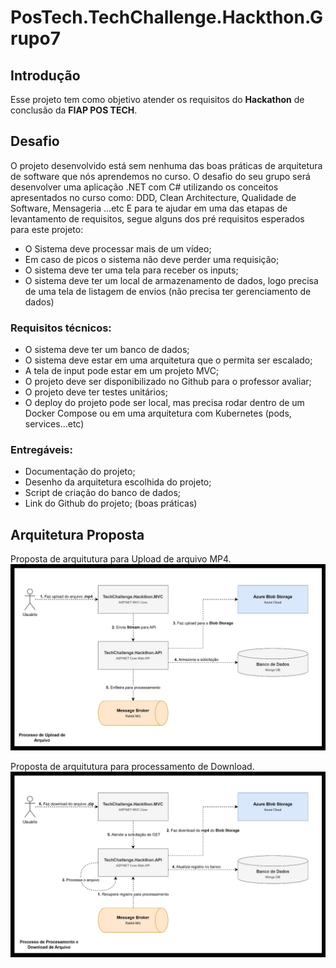 # PosTech.TechChallenge.Hackthon.Grupo7

## Introdução

Esse projeto tem como objetivo atender os requisitos do **Hackathon** de conclusão da **FIAP POS TECH**.

## Desafio
O projeto desenvolvido está sem nenhuma das boas práticas de arquitetura de software que nós
aprendemos no curso.
O desafio do seu grupo será desenvolver uma aplicação .NET com C# utilizando os conceitos
apresentados no curso como: DDD, Clean Architecture, Qualidade de Software, Mensageria …etc
E para te ajudar em uma das etapas de levantamento de requisitos, segue alguns dos pré requisitos
esperados para este projeto:

- O Sistema deve processar mais de um vídeo;
- Em caso de picos o sistema não deve perder uma requisição;
- O sistema deve ter uma tela para receber os inputs;
- O sistema deve ter um local de armazenamento de dados, logo precisa de uma tela de
listagem de envios (não precisa ter gerenciamento de dados)

### Requisitos técnicos:
- O sistema deve ter um banco de dados;
- O sistema deve estar em uma arquitetura que o permita ser escalado;
- A tela de input pode estar em um projeto MVC;
- O projeto deve ser disponibilizado no Github para o professor avaliar;
- O projeto deve ter testes unitários;
- O deploy do projeto pode ser local, mas precisa rodar dentro de um Docker Compose ou em
uma arquitetura com Kubernetes (pods, services…etc)

### Entregáveis:
- Documentação do projeto;
- Desenho da arquitetura escolhida do projeto;
- Script de criação do banco de dados;
- Link do Github do projeto; (boas práticas)


## Arquitetura Proposta

Proposta de arquitutura para Upload de arquivo MP4.
![imagem jornada 1](/docs/Jornada_Processo1.jpg "Jornada 1")

Proposta de arquitutura para processamento de Download.
![imagem jornada 2](/docs/Jornada_Processo2.jpg "Jornada 2")